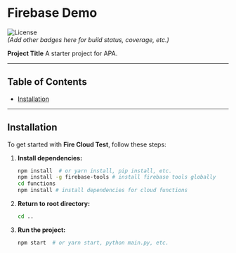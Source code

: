 # Firebase Demo

![License](https://img.shields.io/badge/license-MIT-blue.svg)  
*(Add other badges here for build status, coverage, etc.)*

**Project Title** A starter project for APA.

---

## Table of Contents

- [Installation](#installation)

---

## Installation

To get started with **Fire Cloud Test**, follow these steps:

1. **Install dependencies:**
    ```bash
    npm install  # or yarn install, pip install, etc.
    npm install -g firebase-tools # install firebase tools globally
    cd functions  
    npm install # install dependencies for cloud functions
2. **Return to root directory:**
    ```bash
    cd ..
3. **Run the project:**
    ```bash
    npm start  # or yarn start, python main.py, etc.

